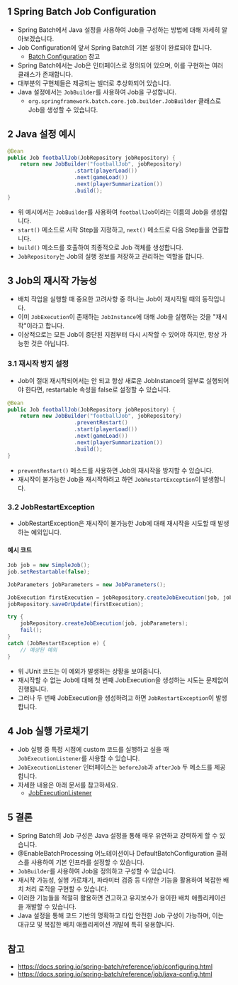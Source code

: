 ## 1 Spring Batch Job Configuration

- Spring Batch에서 Java 설정을 사용하여 Job을 구성하는 방법에 대해 자세히 알아보겠습니다.
- Job Configuration에 앞서 Spring Batch의 기본 설정이 완료되야 합니다.
  - [Batch Configuration](../../BatchConfig/BatchConfig.md) 참고
- Spring Batch에서는 Job은 인터페이스로 정의되어 있으며, 이를 구현하는 여러 클래스가 존재합니다.
- 대부분의 구현체들은 제공되는 빌더로 추상화되어 있습니다.
- Java 설정에서는 `JobBuilder`를 사용하여 Job을 구성합니다.
  - `org.springframework.batch.core.job.builder.JobBuilder` 클래스로 Job을 생성할 수 있습니다.

## 2 Java 설정 예시

```java
@Bean
public Job footballJob(JobRepository jobRepository) {
    return new JobBuilder("footballJob", jobRepository)
                     .start(playerLoad())
                     .next(gameLoad())
                     .next(playerSummarization())
                     .build();
}
```

- 위 예시에서는 `JobBuilder`를 사용하여 `footballJob`이라는 이름의 Job을 생성합니다.
- `start()` 메소드로 시작 Step을 지정하고, `next()` 메소드로 다음 Step들을 연결합니다.
- `build()` 메소드를 호출하여 최종적으로 Job 객체를 생성합니다.
- `JobRepository`는 Job의 실행 정보를 저장하고 관리하는 역할을 합니다.

## 3 Job의 재시작 가능성

- 배치 작업을 실행할 때 중요한 고려사항 중 하나는 Job이 재시작될 때의 동작입니다.
- 이미 `JobExecution`이 존재하는 `JobInstance`에 대해 Job을 실행하는 것을 "재시작"이라고 합니다.
- 이상적으로는 모든 Job이 중단된 지점부터 다시 시작할 수 있어야 하지만, 항상 가능한 것은 아닙니다.

### 3.1 재시작 방지 설정

- Job이 절대 재시작되어서는 안 되고 항상 새로운 JobInstance의 일부로 실행되어야 한다면, restartable 속성을 false로 설정할 수 있습니다.

```java
@Bean
public Job footballJob(JobRepository jobRepository) {
    return new JobBuilder("footballJob", jobRepository)
                     .preventRestart()
                     .start(playerLoad())
                     .next(gameLoad())
                     .next(playerSummarization())
                     .build();
}
```

- `preventRestart()` 메소드를 사용하면 Job의 재시작을 방지할 수 있습니다.
- 재시작이 불가능한 Job을 재시작하려고 하면 `JobRestartException`이 발생합니다.

### 3.2 JobRestartException

- JobRestartException은 재시작이 불가능한 Job에 대해 재시작을 시도할 때 발생하는 예외입니다.

#### 예시 코드

```java
Job job = new SimpleJob();
job.setRestartable(false);

JobParameters jobParameters = new JobParameters();

JobExecution firstExecution = jobRepository.createJobExecution(job, jobParameters);
jobRepository.saveOrUpdate(firstExecution);

try {
    jobRepository.createJobExecution(job, jobParameters);
    fail();
}
catch (JobRestartException e) {
    // 예상된 예외
}
```

- 위 JUnit 코드는 이 예외가 발생하는 상황을 보여줍니다.
- 재시작할 수 없는 Job에 대해 첫 번째 JobExecution을 생성하는 시도는 문제없이 진행됩니다.
- 그러나 두 번째 JobExecution을 생성하려고 하면 `JobRestartException`이 발생합니다.

## 4 Job 실행 가로채기

- Job 실행 중 특정 시점에 custom 코드를 실행하고 싶을 때 `JobExecutionListener`를 사용할 수 있습니다.
- `JobExecutionListener` 인터페이스는 `beforeJob`과 `afterJob` 두 메소드를 제공합니다.
- 자세한 내용은 아래 문서를 참고하세요.
  - [JobExecutionListener](../../../Listener/JobExecutionListener.md)

## 5 결론

- Spring Batch의 Job 구성은 Java 설정을 통해 매우 유연하고 강력하게 할 수 있습니다.
- @EnableBatchProcessing 어노테이션이나 DefaultBatchConfiguration 클래스를 사용하여 기본 인프라를 설정할 수 있습니다.
- `JobBuilder`를 사용하여 Job을 정의하고 구성할 수 있습니다.
- 재시작 가능성, 실행 가로채기, 파라미터 검증 등 다양한 기능을 활용하여 복잡한 배치 처리 로직을 구현할 수 있습니다.
- 이러한 기능들을 적절히 활용하면 견고하고 유지보수가 용이한 배치 애플리케이션을 개발할 수 있습니다.
- Java 설정을 통해 코드 기반의 명확하고 타입 안전한 Job 구성이 가능하며, 이는 대규모 및 복잡한 배치 애플리케이션 개발에 특히 유용합니다.

## 참고

- https://docs.spring.io/spring-batch/reference/job/configuring.html
- https://docs.spring.io/spring-batch/reference/job/java-config.html